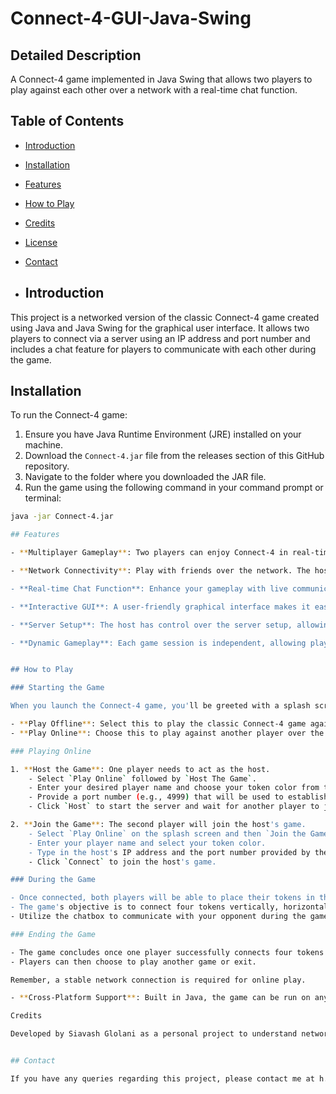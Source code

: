 # Connect-4-GUI-Java-Swing

## Detailed Description
A Connect-4 game implemented in Java Swing that allows two players to play against each other over a network with a real-time chat function.

## Table of Contents

- [Introduction](#introduction)
- [Installation](#installation)
- [Features](#features)
- [How to Play](#how-to-play)
- [Credits](#credits)
- [License](#license)
- [Contact](#contact)

- ## Introduction

This project is a networked version of the classic Connect-4 game created using Java and Java Swing for the graphical user interface. It allows two players to connect via a server using an IP address and port number and includes a chat feature for players to communicate with each other during the game.

## Installation

To run the Connect-4 game:

1. Ensure you have Java Runtime Environment (JRE) installed on your machine.
2. Download the `Connect-4.jar` file from the releases section of this GitHub repository.
3. Navigate to the folder where you downloaded the JAR file.
4. Run the game using the following command in your command prompt or terminal:

```bash
java -jar Connect-4.jar

## Features

- **Multiplayer Gameplay**: Two players can enjoy Connect-4 in real-time. The game supports a client-server model where one player sets up the game as the host and the other connects as the client.

- **Network Connectivity**: Play with friends over the network. The host can set up a server by providing an IP address and a port number, and the client can join by entering the host's IP and the agreed port number.

- **Real-time Chat Function**: Enhance your gameplay with live communication. The integrated chat feature allows players to send messages back and forth while playing, adding a social element to the classic game.

- **Interactive GUI**: A user-friendly graphical interface makes it easy to play the game with simple mouse controls. The game board and chat are displayed within the same window for ease of use.

- **Server Setup**: The host has control over the server setup, allowing for customization of game settings before starting.

- **Dynamic Gameplay**: Each game session is independent, allowing players to connect and start new games as they wish without affecting previous game results.


## How to Play

### Starting the Game

When you launch the Connect-4 game, you'll be greeted with a splash screen offering two options:

- **Play Offline**: Select this to play the classic Connect-4 game against a computer or a second player on the same computer.
- **Play Online**: Choose this to play against another player over the network.

### Playing Online

1. **Host the Game**: One player needs to act as the host.
    - Select `Play Online` followed by `Host The Game`.
    - Enter your desired player name and choose your token color from the dropdown menu.
    - Provide a port number (e.g., 4999) that will be used to establish the network connection.
    - Click `Host` to start the server and wait for another player to join.

2. **Join the Game**: The second player will join the host's game.
    - Select `Play Online` on the splash screen and then `Join the Game`.
    - Enter your player name and select your token color.
    - Type in the host's IP address and the port number provided by the host.
    - Click `Connect` to join the host's game.

### During the Game

- Once connected, both players will be able to place their tokens in the columns on their turn.
- The game's objective is to connect four tokens vertically, horizontally, or diagonally before your opponent does.
- Utilize the chatbox to communicate with your opponent during the game.

### Ending the Game

- The game concludes once one player successfully connects four tokens or all spaces are filled, resulting in a draw.
- Players can then choose to play another game or exit.

Remember, a stable network connection is required for online play.

- **Cross-Platform Support**: Built in Java, the game can be run on any platform that supports Java, including Windows, macOS, and Linux.

Credits

Developed by Siavash Glolani as a personal project to understand networking and GUI development in Java.


## Contact

If you have any queries regarding this project, please contact me at h.glolani@gmail.com.
